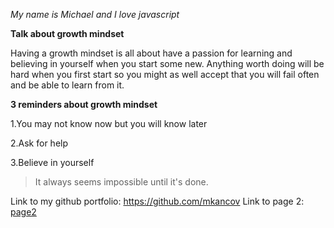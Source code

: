  

_My name is Michael and I love javascript_

**Talk about growth mindset**

Having a growth mindset is all about have a passion for learning and believing in yourself when you start some new. Anything worth doing will be hard when you first start so you might as well accept that you will fail often and be able to learn from it.

**3 reminders about growth mindset**

1.You may not know now but you will know later

2.Ask for help

3.Believe in yourself

>It always seems impossible until it's done.

Link to my github portfolio: https://github.com/mkancov 
Link to page 2: [page2](https://mkancov.github.io/reading-notes/class1)
